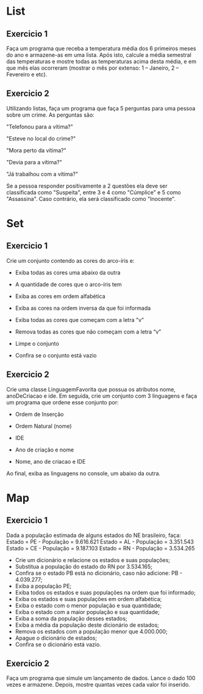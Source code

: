 <h1>List</h1>

<h2>Exercicio 1</h2>
    
Faça um programa que receba a temperatura média dos 6 primeiros meses do ano e armazene-as em uma lista. Após isto, calcule a média semestral das temperaturas e mostre todas as temperaturas acima desta média, e em que mês elas ocorreram (mostrar o mês por extenso: 1 – Janeiro, 2 – Fevereiro e etc).
 
<h2>Exercicio 2</h2>

Utilizando listas, faça um programa que faça 5 perguntas para uma
pessoa sobre um crime. As perguntas são:

"Telefonou para a vítima?"

"Esteve no local do crime?"

"Mora perto da vítima?"

"Devia para a vítima?"

"Já trabalhou com a vítima?"

Se a pessoa responder positivamente a 2 questões ela deve ser classificada como "Suspeita", entre 3 e 4 como "Cúmplice" e 5 como "Assassina". Caso contrário, ela será classificado como "Inocente".
  

<h1>Set</h1>

<h2>Exercicio 1</h2>

Crie um conjunto contendo as cores do arco-íris e:

- Exiba todas as cores uma abaixo da outra

- A quantidade de cores que o arco-íris tem

- Exiba as cores em ordem alfabética

- Exiba as cores na ordem inversa da que foi informada

- Exiba todas as cores que começam com a letra ”v”

- Remova todas as cores que não começam com a letra “v”

- Limpe o conjunto

- Confira se o conjunto está vazio

<h2>Exercicio 2</h2>
Crie uma classe LinguagemFavorita que possua os atributos
nome, anoDeCriacao e ide. Em seguida, crie um conjunto com
3 linguagens e faça um programa que ordene esse conjunto
por:

- Ordem de Inserção

- Ordem Natural (nome)

- IDE

- Ano de criação e nome

- Nome, ano de criacao e IDE

Ao final, exiba as linguagens no console, um abaixo da outra.

<h1>Map</h1>

<h2>Exercicio 1</h2>

Dada a população estimada de alguns estados do NE brasileiro, faça:
Estado = PE - População = 9.616.621
Estado = AL - População = 3.351.543
Estado = CE - População = 9.187.103
Estado = RN - População = 3.534.265
- Crie um dicionário e relacione os estados e suas populações;
- Substitua a população do estado do RN por 3.534.165;
- Confira se o estado PB está no dicionário, caso não adicione: PB - 4.039.277;
- Exiba a população PE;
- Exiba todos os estados e suas populações na ordem que foi informado;
- Exiba os estados e suas populações em ordem alfabética;
- Exiba o estado com o menor população e sua quantidade;
- Exiba o estado com a maior população e sua quantidade;
- Exiba a soma da população desses estados;
- Exiba a média da população deste dicionário de estados;
- Remova os estados com a população menor que 4.000.000;
- Apague o dicionário de estados;
- Confira se o dicionário está vazio.

<h2>Exercicio 2</h2>

Faça um programa que simule um lançamento de dados. 
Lance o dado 100 vezes e armazene.
Depois, mostre quantas vezes cada valor foi inserido.
